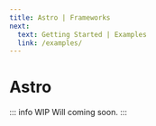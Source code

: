 ```yaml
---
title: Astro | Frameworks
next:
  text: Getting Started | Examples
  link: /examples/
---
```


# Astro

::: info WIP
Will coming soon.
:::
